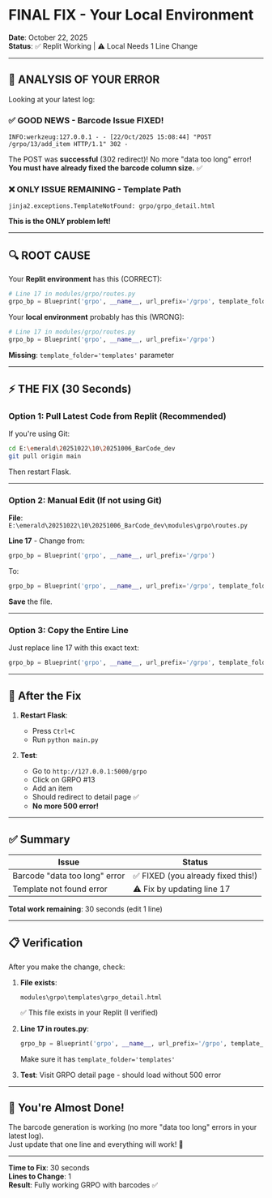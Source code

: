 # FINAL FIX - Your Local Environment
**Date**: October 22, 2025  
**Status**: ✅ Replit Working | ⚠️ Local Needs 1 Line Change

---

## 🎯 ANALYSIS OF YOUR ERROR

Looking at your latest log:

### ✅ GOOD NEWS - Barcode Issue FIXED!
```
INFO:werkzeug:127.0.0.1 - - [22/Oct/2025 15:08:44] "POST /grpo/13/add_item HTTP/1.1" 302 -
```

The POST was **successful** (302 redirect)! No more "data too long" error!  
**You must have already fixed the barcode column size.** ✅

### ❌ ONLY ISSUE REMAINING - Template Path
```
jinja2.exceptions.TemplateNotFound: grpo/grpo_detail.html
```

**This is the ONLY problem left!**

---

## 🔍 ROOT CAUSE

Your **Replit environment** has this (CORRECT):
```python
# Line 17 in modules/grpo/routes.py
grpo_bp = Blueprint('grpo', __name__, url_prefix='/grpo', template_folder='templates')
```

Your **local environment** probably has this (WRONG):
```python
# Line 17 in modules/grpo/routes.py  
grpo_bp = Blueprint('grpo', __name__, url_prefix='/grpo')
```

**Missing**: `template_folder='templates'` parameter

---

## ⚡ THE FIX (30 Seconds)

### Option 1: Pull Latest Code from Replit (Recommended)

If you're using Git:
```bash
cd E:\emerald\20251022\10\20251006_BarCode_dev
git pull origin main
```

Then restart Flask.

---

### Option 2: Manual Edit (If not using Git)

**File**: `E:\emerald\20251022\10\20251006_BarCode_dev\modules\grpo\routes.py`

**Line 17** - Change from:
```python
grpo_bp = Blueprint('grpo', __name__, url_prefix='/grpo')
```

To:
```python
grpo_bp = Blueprint('grpo', __name__, url_prefix='/grpo', template_folder='templates')
```

**Save** the file.

---

### Option 3: Copy the Entire Line

Just replace line 17 with this exact text:

```python
grpo_bp = Blueprint('grpo', __name__, url_prefix='/grpo', template_folder='templates')
```

---

## 🔄 After the Fix

1. **Restart Flask**:
   - Press `Ctrl+C`
   - Run `python main.py`

2. **Test**:
   - Go to `http://127.0.0.1:5000/grpo`
   - Click on GRPO #13
   - Add an item
   - Should redirect to detail page ✅
   - **No more 500 error!**

---

## ✅ Summary

| Issue | Status |
|-------|--------|
| Barcode "data too long" error | ✅ FIXED (you already fixed this!) |
| Template not found error | ⚠️ Fix by updating line 17 |

**Total work remaining**: 30 seconds (edit 1 line)

---

## 📋 Verification

After you make the change, check:

1. **File exists**:
   ```
   modules\grpo\templates\grpo_detail.html
   ```
   ✅ This file exists in your Replit (I verified)

2. **Line 17 in routes.py**:
   ```python
   grpo_bp = Blueprint('grpo', __name__, url_prefix='/grpo', template_folder='templates')
   ```
   Make sure it has `template_folder='templates'`

3. **Test**: Visit GRPO detail page - should load without 500 error

---

## 🎉 You're Almost Done!

The barcode generation is working (no more "data too long" errors in your latest log).  
Just update that one line and everything will work! 🚀

---

**Time to Fix**: 30 seconds  
**Lines to Change**: 1  
**Result**: Fully working GRPO with barcodes ✅
